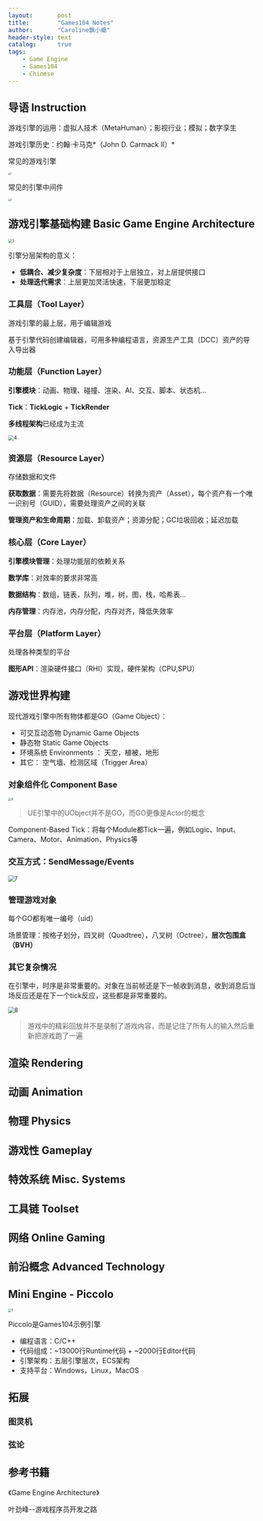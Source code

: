 ```yaml
---
layout:       post
title:        "Games104 Notes"
author:       "Caroline飘小蝎"
header-style: text
catalog:      true
tags:
    - Game Engine
    - Games104
    - Chinese
---
```


## 导语 Instruction

游戏引擎的运用：虚拟人技术（MetaHuman）；影视行业；模拟；数字孪生

游戏引擎历史：约翰·卡马克*（John D. Carmack II）*

常见的游戏引擎

<img src="\assets\GameEngine\Games104\c1\1.png" alt="1" style="zoom:30%;" />

常见的引擎中间件

<img src="\assets\GameEngine\Games104\c1\2.png" alt="2" style="zoom:30%;" />

## 游戏引擎基础构建 Basic Game Engine Architecture

<img src="\assets\GameEngine\Games104\c1\3.png" alt="3" style="zoom:50%;" />

引擎分层架构的意义：

- **低耦合、减少复杂度**：下层相对于上层独立，对上层提供接口
- **处理迭代需求**：上层更加灵活快速，下层更加稳定

### 工具层（Tool Layer）

游戏引擎的最上层，用于编辑游戏

基于引擎代码创建编辑器，可用多种编程语言，资源生产工具（DCC）资产的导入导出器

### 功能层（Function Layer）

**引擎模块**：动画、物理、碰撞、渲染、AI、交互、脚本、状态机...

**Tick**：**TickLogic** + **TickRender**

**多线程架构**已经成为主流

<img src="\assets\GameEngine\Games104\c1\4.png" alt="4" style="zoom:70%;" />

### 资源层（Resource Layer）

存储数据和文件

**获取数据**：需要先将数据（Resource）转换为资产（Asset），每个资产有一个唯一识别号（GUID），需要处理资产之间的关联

**管理资产和生命周期**：加载、卸载资产；资源分配；GC垃圾回收；延迟加载

### 核心层（Core Layer）

**引擎模块管理**：处理功能层的依赖关系

**数学库**：对效率的要求非常高

**数据结构**：数组，链表，队列，堆，树，图，栈，哈希表...

**内存管理**：内存池，内存分配，内存对齐，降低失效率

### 平台层（Platform Layer）

处理各种类型的平台

**图形API**：渲染硬件接口（RHI）实现，硬件架构（CPU,SPU）

## 游戏世界构建

现代游戏引擎中所有物体都是GO（Game Object）：

- 可交互动态物 Dynamic Game Objects
- 静态物 Static Game Objects
- 环境系统 Environments ： 天空，植被，地形
- 其它： 空气墙、检测区域（Trigger Area）

### 对象组件化 Component Base

<img src="\assets\GameEngine\Games104\c1\6.png" alt="6" style="zoom:40%;" />

> UE引擎中的UObject并不是GO，而GO更像是Actor的概念

Component-Based Tick：将每个Module都Tick一遍，例如Logic、Input、Camera、Motor、Animation、Physics等

### 交互方式：SendMessage/Events

<img src="\assets\GameEngine\Games104\c1\7.png" alt="7" style="zoom:80%;" />

### 管理游戏对象

每个GO都有唯一编号（uid）

场景管理：按格子划分，四叉树（Quadtree），八叉树（Octree），**层次包围盒（BVH）**

### 其它复杂情况

在引擎中，时序是非常重要的。对象在当前帧还是下一帧收到消息，收到消息后当场反应还是在下一个tick反应，这些都是非常重要的。

<img src="\assets\GameEngine\Games104\c1\8.png" alt="8" style="zoom:80%;" />

> 游戏中的精彩回放并不是录制了游戏内容，而是记住了所有人的输入然后重新把游戏跑了一遍

## 渲染 Rendering





## 动画 Animation





## 物理 Physics





## 游戏性 Gameplay





## 特效系统 Misc. Systems





## 工具链 Toolset





## 网络 Online Gaming





## 前沿概念 Advanced Technology





## Mini Engine - Piccolo

<img src="\assets\GameEngine\Games104\c1\5.png" alt="5" style="zoom:40%;" />

Piccolo是Games104示例引擎

- 编程语言：C/C++
- 代码组成：~13000行Runtime代码 + ~2000行Editor代码
- 引擎架构：五层引擎层次，ECS架构
- 支持平台：Windows，Linux，MacOS



## 拓展

### 图灵机

### 弦论



## 参考书籍

《Game Engine Architecture》

叶劲峰--游戏程序员开发之路